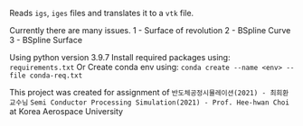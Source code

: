 Reads `igs`, `iges` files and translates it to a `vtk` file.

Currently there are many issues.
 1 - Surface of revolution
 2 - BSpline Curve
 3 - BSpline Surface

Using python version 3.9.7
Install required packages using: `requirements.txt`
Or
Create conda env using: `conda create --name <env> --file conda-req.txt`

This project was created for assignment of 
`반도체공정시뮬레이션(2021) - 최희환 교수님`
`Semi Conductor Processing Simulation(2021) - Prof. Hee-hwan Choi`
at Korea Aerospace University

